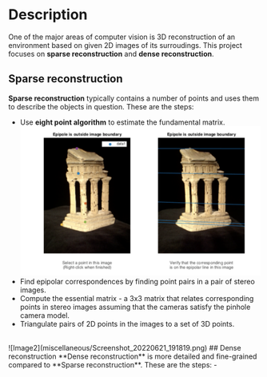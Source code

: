 # Description
One of the major areas of computer vision is 3D reconstruction of an environment based on given 2D images of its surroudings. This project focuses on **sparse reconstruction** and **dense reconstruction**.

## Sparse reconstruction
**Sparse reconstruction** typically contains a number of points and uses them to describe the objects in question. These are the steps:
- Use **eight point algorithm** to estimate the fundamental matrix. <br />
![Image1](miscellaneous/Screenshot_20220621_191743.png)
- Find epipolar correspondences by finding point pairs in a pair of stereo images. 
- Compute the essential matrix - a 3x3 matrix that relates corresponding points in stereo images assuming that the cameras satisfy the pinhole camera model.
- Triangulate pairs of 2D points in the images to a set of 3D points.
<br /> 
![Image2](miscellaneous/Screenshot_20220621_191819.png)
## Dense reconstruction
**Dense reconstruction** is more detailed and fine-grained compared to **Sparse reconstruction**. These are the steps:
- 